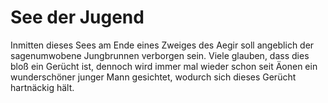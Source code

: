 # See der Jugend

Inmitten dieses Sees am Ende eines Zweiges des Aegir soll angeblich der sagenumwobene Jungbrunnen verborgen sein.
Viele glauben, dass dies bloß ein Gerücht ist, dennoch wird immer mal wieder schon seit Äonen ein wunderschöner junger
Mann gesichtet, wodurch sich dieses Gerücht hartnäckig hält.

<!--
<table>
<tr><td>Name und Beschreibung</td><td width="300">Portrait</td></tr>
<tr><td><h4>Ouin</h4> Hohefürst der Jugend.</td><td><img src="ouin.png" alt="" /></td></tr>
</table>
-->